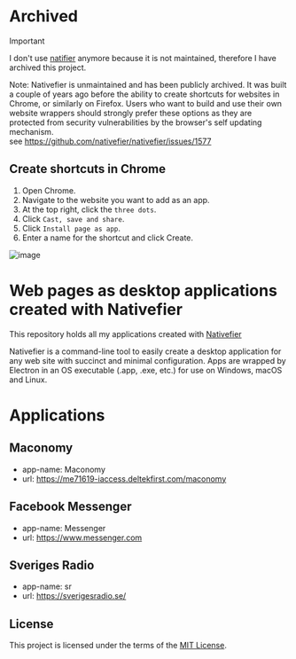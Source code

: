 # Archived

> [!IMPORTANT]
> I don't use [natifier](https://github.com/nativefier/nativefier) anymore because it is not maintained, therefore I have archived this project.   
>
> Note: Nativefier is unmaintained and has been publicly archived. It was built a couple of years ago before the ability to create shortcuts for websites in Chrome, or similarly on Firefox. Users who want to build and use their own website wrappers should strongly prefer these options as they are protected from security vulnerabilities by the browser's self updating mechanism.   
> see https://github.com/nativefier/nativefier/issues/1577

## Create shortcuts in Chrome
1. Open Chrome.
1. Navigate to the website you want to add as an app.
1. At the top right, click the `three dots`.
1. Click `Cast, save and share`.
1. Click `Install page as app`.
1. Enter a name for the shortcut and click Create.

![image](https://github.com/user-attachments/assets/8b9d8f16-ab1c-4388-a6ff-08c232426650)

# Web pages as desktop applications created with Nativefier

This repository holds all my applications created with [Nativefier](https://github.com/jiahaog/nativefier)

Nativefier is a command-line tool to easily create a desktop application for any web site with succinct and minimal configuration. Apps are wrapped by Electron in an OS executable (.app, .exe, etc.) for use on Windows, macOS and Linux.


# Applications
## Maconomy   
-  app-name: Maconomy   
-  url: https://me71619-iaccess.deltekfirst.com/maconomy
## Facebook Messenger   
-  app-name: Messenger   
-  url: https://www.messenger.com
## Sveriges Radio   
-  app-name: sr   
-  url: https://sverigesradio.se/




## License

This project is licensed under the terms of the [MIT License](LICENSE).
